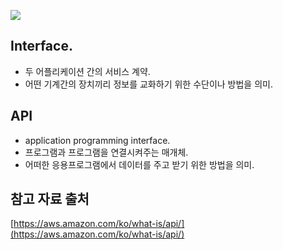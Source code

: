 ![](https://velog.velcdn.com/images/cosmos/post/f58e734c-9d6a-467f-9870-9e3b8e659ef6/image.png)

## Interface.
- 두 어플리케이션 간의 서비스 계약.
- 어떤 기계간의 장치끼리 정보를 교화하기 위한 수단이나 방법을 의미.

## API
- application programming interface.
- 프로그램과 프로그램을 연결시켜주는 매개체.
- 어떠한 응용프로그램에서 데이터를 주고 받기 위한 방법을 의미.

## 참고 자료 출처
[https://aws.amazon.com/ko/what-is/api/](https://aws.amazon.com/ko/what-is/api/)